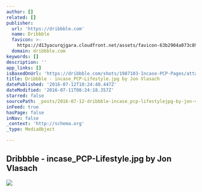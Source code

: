 ```yaml
---
author: []
related: []
publisher:
  url: 'https://dribbble.com'
  name: Dribbble
  favicon: >-
    https://d13yacurqjgara.cloudfront.net/assets/favicon-63b2904a073c89b52b19aa08cebc16a154bcf83fee8ecc6439968b1e6db569c7.ico
  domain: dribbble.com
keywords: []
description: ''
app_links: []
isBasedOnUrl: 'https://dribbble.com/shots/1987103-Incase-PCP-Pages/attachments/348003'
title: Dribbble - incase_PCP-Lifestyle.jpg by Jon Vlasach
datePublished: '2016-07-12T10:24:40.447Z'
dateModified: '2016-07-11T08:24:18.357Z'
starred: false
sourcePath: _posts/2016-07-12-dribbble-incase_pcp-lifestylejpg-by-jon-vlasach.md
inFeed: true
hasPage: false
inNav: false
_context: 'http://schema.org'
_type: MediaObject

---
```

<article style=""><h1>Dribbble - incase_PCP-Lifestyle.jpg by Jon Vlasach</h1><img src="https://d13yacurqjgara.cloudfront.net/users/9857/screenshots/1987103/attachments/348003/incase_PCP-Lifestyle.jpg" /></article>